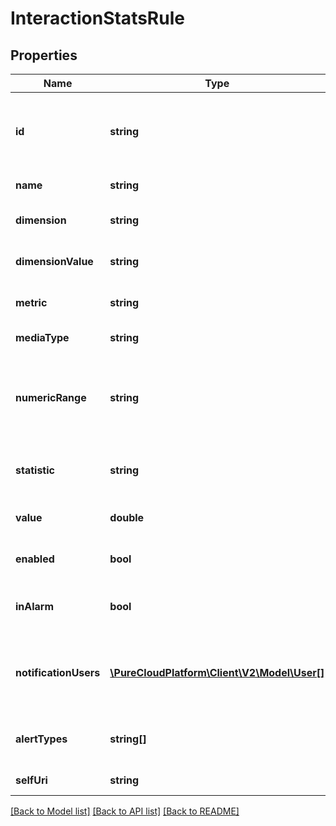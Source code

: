 # InteractionStatsRule

## Properties
Name | Type | Description | Notes
------------ | ------------- | ------------- | -------------
**id** | **string** | The globally unique identifier for the object. | [optional] 
**name** | **string** | Name of the rule | 
**dimension** | **string** | The dimension of concern. | 
**dimensionValue** | **string** | The value of the dimension. | 
**metric** | **string** | The metric to be assessed. | 
**mediaType** | **string** | The media type. | 
**numericRange** | **string** | The comparison descriptor used against the metric&#39;s value. | 
**statistic** | **string** | The statistic of concern for the metric. | 
**value** | **double** | The threshold value. | 
**enabled** | **bool** | Indicates if the rule is enabled. | 
**inAlarm** | **bool** | Indicates if the rule is in alarm state. | [optional] 
**notificationUsers** | [**\PureCloudPlatform\Client\V2\Model\User[]**](User.md) | The ids of users who will be notified of alarm state change. | 
**alertTypes** | **string[]** | A collection of notification methods. | 
**selfUri** | **string** | The URI for this object | [optional] 

[[Back to Model list]](../README.md#documentation-for-models) [[Back to API list]](../README.md#documentation-for-api-endpoints) [[Back to README]](../README.md)


